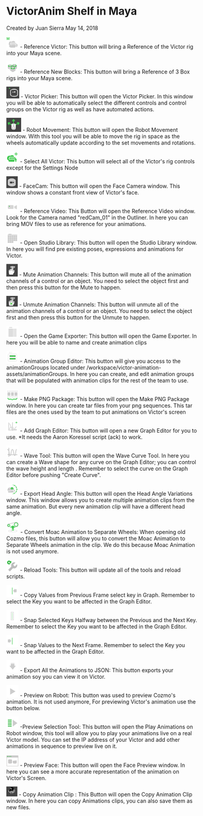 # VictorAnim Shelf in Maya

Created by Juan Sierra May 14, 2018

![](images/coz_midRes_ref.png) - Reference Victor: This button will bring a Reference of the Victor rig into your Maya scene.

![](images/coz_3blocks.png) - Reference New Blocks: This button will bring a Reference of 3 Box rigs into your Maya scene.

![](images/Screenshot%202018-05-14%2011.14.47.png) - Victor Picker: This button will open the Victor Picker. In this window you will be able to automatically select the different controls and control groups on the Victor rig as well as have automated actions.

![](images/Screenshot%202018-05-14%2011.07.05.png) - Robot Movement: This button will open the Robot Movement window. With this tool you will be able to move the rig in space as the wheels automatically update according to the set movements and rotations.

![](images/coz_selectEvery.png) - Select All Victor: This button will select all of the Victor's rig controls except for the Settings Node 

![](images/Screenshot%202018-05-14%2011.06.30.png) - FaceCam: This button will open the Face Camera window. This window shows a constant front view of Victor's face.

![](images/coz_vidRef.png) - Reference Video: This Button will open the Reference Video window. Look for the Camera named "redCam_01" in the Outliner. In here you can bring MOV files to use as reference for your animations. 

![](images/coz_studioL.png) - Open Studio Library: This button will open the Studio Library window. In here you will find pre existing poses, expressions and animations for Victor.

![](images/Screenshot%202018-05-14%2011.05.26.png) - Mute Animation Channels: This button will mute all of the animation channels of a control or an object. You need to select the object first and then press this button for the Mute to happen.

![](images/Screenshot%202018-05-14%2011.05.57.png) - Unmute Animation Channels: This button will unmute all of the animation channels of a control or an object. You need to select the object first and then press this button for the Unmute to happen.

![](images/coz_GameExpo.png) - Open the Game Exporter: This button will open the Game Exporter. In here you will be able to name and create animation clips

![](images/coz_ag.png) - Animation Group Editor: This button will give you access to the animationGroups located under /workspace/victor-animation-assets/animationGroups. In here you can create, and edit animation groups that will be populated with animation clips for the rest of the team to use.

![](images/coz_PNGSeq.png) - Make PNG Package: This button will open the Make PNG Package window. In here you can create tar files from your png sequences. This tar files are the ones used by the team to put animations on Victor's screen

![](images/coz_addGraphEditor.png) - Add Graph Editor: This button will open a new Graph Editor for you to use. *It needs the Aaron Koressel script (ack) to work.

![](images/coz_WaveTool.png) - Wave Tool: This button will open the Wave Curve Tool. In here you can create a Wave shape for any curve on the Graph Editor; you can control the wave height and length . Remember to select the curve on the Graph Editor before pushing "Create Curve".

![](images/coz_headLvls.png) - Export Head Angle:  This button will open the Head Angle Variations window. This window allows you to create multiple animation clips from the same animation. But every new animation clip will have a different head angle.

![](images/coz_moac_wheels.png) -  Convert Moac Animation to Separate Wheels: When opening old Cozmo files, this button will allow you to convert the Moac Animation to Separate Wheels animation in the clip. We do this because Moac Animation is not used anymore.

![](images/coz_reloadTools.png) - Reload Tools:  This button will update all of the tools and reload scripts. 

![](images/coz_STPrev.png) - Copy Values from Previous Frame select key in Graph. Remember to select the Key you want to be affected in the Graph Editor.

![](images/coz_STMiddle.png) - Snap Selected Keys Halfway between the Previous and the Next Key. Remember to select the Key you want to be affected in the Graph Editor.

![](images/coz_STNext.png) - Snap Values to the Next Frame. Remember to select the Key you want to be affected in the Graph Editor.

![](images/coz_export2Robot.png) - Export All the Animations to JSON: This button exports your animation soy you can view it on Victor.

![](images/coz_playOnRobot.png) - Preview on Robot: This button was used to preview Cozmo's animation. It is not used anymore, For previewing Victor's animation use the button below.

![](images/coz_playOnRobot_c.png) -Preview Selection Tool: This button will open the Play Animations on Robot window, this tool will allow you to play your animations live on a real Victor model. You can set the IP address of your Victor and add other animations in sequence to preview live on it.  

![](images/coz_eye_preview.png) - Preview Face: This button will open the Face Preview window. In here you can see a more accurate representation of the animation on Victor's Screen.

![](images/Screenshot%202018-05-14%2013.58.56.png) - Copy Animation Clip : This Button will open the Copy Animation Clip window. In here you can copy Animations clips, you can also save them as new files.
